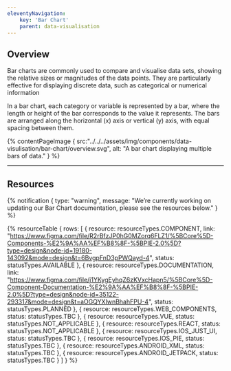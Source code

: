 ```yaml
---
eleventyNavigation:
    key: 'Bar Chart'
    parent: data-visualisation
---
```


## Overview
Bar charts are commonly used to compare and visualise data sets, showing the relative sizes or magnitudes of the data points. They are particularly effective for displaying discrete data, such as categorical or numerical information

In a bar chart, each category or variable is represented by a bar, where the length or height of the bar corresponds to the value it represents. The bars are arranged along the horizontal (x) axis or vertical (y) axis, with equal spacing between them.

{% contentPageImage {
    src:"../../../assets/img/components/data-visulisation/bar-chart/overview.svg",
    alt: "A bar chart displaying multiple bars of data."
} %}

---

## Resources

{% notification {
  type: "warning",
  message: "We’re currently working on updating our Bar Chart documentation, please see the resources below."
} %}

{% resourceTable {
    rows: [
        {
            resource: resourceTypes.COMPONENT,
            link: "https://www.figma.com/file/R2rBfzJP0hG0MZorq6FLZ1/%5BCore%5D-Components-%E2%9A%AA%EF%B8%8F-%5BPIE-2.0%5D?type=design&node-id=19180-143092&mode=design&t=6BvgpFnD3pPWQayd-4",
            status: statusTypes.AVAILABLE
        },
        {
            resource: resourceTypes.DOCUMENTATION,
            link: "https://www.figma.com/file/j1YKygEyhqZ6zKVxcHapn5/%5BCore%5D-Component-Documentation-%E2%9A%AA%EF%B8%8F-%5BPIE-2.0%5D?type=design&node-id=35122-293317&mode=design&t=aOGQYXIwnBhahFPU-4",
            status: statusTypes.PLANNED
        },
        {
            resource: resourceTypes.WEB_COMPONENTS,
            status: statusTypes.TBC
        },
        {
            resource: resourceTypes.VUE,
            status: statusTypes.NOT_APPLICABLE
        },
        {
            resource: resourceTypes.REACT,
            status: statusTypes.NOT_APPLICABLE
        },
        {
            resource: resourceTypes.IOS_JUST_UI,
            status: statusTypes.TBC
        },
        {
            resource: resourceTypes.IOS_PIE,
            status: statusTypes.TBC
        },
        {
            resource: resourceTypes.ANDROID_XML,
            status: statusTypes.TBC
        },
        {
            resource: resourceTypes.ANDROID_JETPACK,
            status: statusTypes.TBC
        }
    ]
} %}
